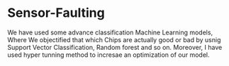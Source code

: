 # Sensor-Faulting
We have used some advance classification Machine Learning models, Where We objectified that which Chips are actually good or bad by usnig Support Vector Classification, Random forest and so on. Moreover, I have used hyper tunning method to incresae an optimization of our model.
